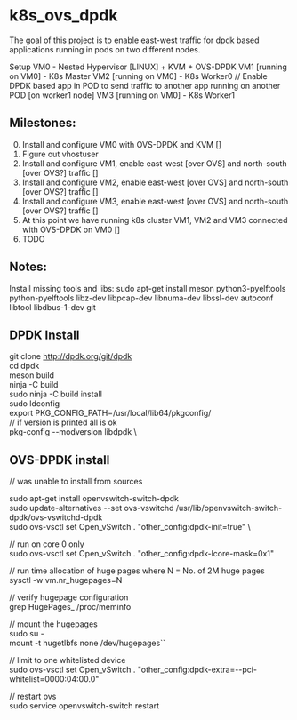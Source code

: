 # k8s_ovs_dpdk
The goal of this project is to enable east-west traffic for dpdk based applications running in pods on two different nodes.

Setup
VM0 - Nested Hypervisor [LINUX] + KVM + OVS-DPDK
VM1 [running on VM0] - K8s Master
VM2 [running on VM0] - K8s Worker0 // Enable DPDK based app in POD to send traffic to another app running on another POD [on worker1 node]
VM3 [running on VM0] - K8s Worker1


Milestones:
-----------
0. Install and configure VM0 with OVS-DPDK and KVM []
1. Figure out vhostuser
1. Install and configure VM1, enable east-west [over OVS] and north-south [over OVS?] traffic []
2. Install and configure VM2, enable east-west [over OVS] and north-south [over OVS?] traffic []
3. Install and configure VM3, enable east-west [over OVS] and north-south [over OVS?] traffic []
4. At this point we have running k8s cluster VM1, VM2 and VM3 connected with OVS-DPDK on VM0  []
5. TODO





Notes:
------

Install missing tools and libs:
sudo apt-get install meson python3-pyelftools python-pyelftools libz-dev libpcap-dev libnuma-dev libssl-dev autoconf libtool libdbus-1-dev git



DPDK Install
------------

git clone http://dpdk.org/git/dpdk \
cd dpdk \
meson build \
ninja -C build \
sudo ninja -C build install \
sudo ldconfig \
export PKG_CONFIG_PATH=/usr/local/lib64/pkgconfig/ \
// if version is printed all is ok \
pkg-config --modversion libdpdk \




OVS-DPDK install
----------------
// was unable to install from sources

sudo apt-get install openvswitch-switch-dpdk \
sudo update-alternatives --set ovs-vswitchd /usr/lib/openvswitch-switch-dpdk/ovs-vswitchd-dpdk \
sudo ovs-vsctl set Open_vSwitch . "other_config:dpdk-init=true" \

// run on core 0 only \
sudo ovs-vsctl set Open_vSwitch . "other_config:dpdk-lcore-mask=0x1"

// run time allocation of huge pages where N = No. of 2M huge pages \
sysctl -w vm.nr_hugepages=N

// verify hugepage configuration \
grep HugePages_ /proc/meminfo

// mount the hugepages \
sudo su - \
mount -t hugetlbfs none /dev/hugepages``

// limit to one whitelisted device \
sudo ovs-vsctl set Open_vSwitch . "other_config:dpdk-extra=--pci-whitelist=0000:04:00.0"

// restart ovs \
sudo service openvswitch-switch restart
